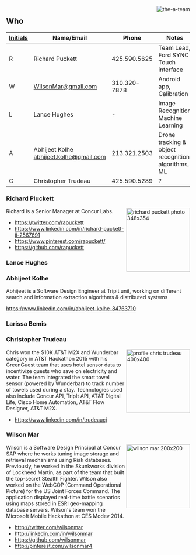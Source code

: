 <img align="right" alt="the-a-team" src="https://cloud.githubusercontent.com/assets/300046/12873773/6dfb4f6c-cd7b-11e5-9da6-1f5bf42b0987.jpg">

## Who

| <a href="https://github.com/wilsonmar/drones/blob/master/event-checklist.md">Initials</a> | Name/Email | Phone | Notes |
| -------- | ---------- | ----- | ----- |
| R | Richard Puckett | 425.590.5625 | Team Lead, Ford SYNC Touch interface |
| W | <a href="email:WilsonMar@gmail.com">WilsonMar@gmail.com</a> | 310.320-7878 | Android app, Calibration |
| L | Lance Hughes | - | Image Recognition Machine Learning |
| A | Abhijeet Kolhe <a href="email:WilsonMar@gmail.com">abhijeet.kolhe@gmail.com</a> | 213.321.2503 | Drone tracking & object recognition algorithms, ML |
| C | Christopher Trudeau | 425.590.5289 | ? |

### Richard Pluckett
<img align="right" width="174" alt="richard puckett photo 348x354" src="https://cloud.githubusercontent.com/assets/300046/12874711/f3e73606-cd8d-11e5-8d7b-55a5f80c5f97.png">
Richard is a Senior Manager at Concur Labs.

   * https://twitter.com/rapuckett
   * https://www.linkedin.com/in/richard-puckett-ii-2567691
   * https://www.pinterest.com/rapuckett/
   * https://github.com/rapuckett

### Lance Hughes

### Abhijeet Kolhe
Abhijeet is a Software Design Engineer at Tripit unit, working on different search and information extraction algorithms & distributed systems

https://www.linkedin.com/in/abhijeet-kolhe-84763710

### Larissa Bemis

### Christopher Trudeau
<img align="right" alt="profile chris trudeau 400x400" width="174" src="https://cloud.githubusercontent.com/assets/300046/12895671/6edb231c-ce52-11e5-8b68-716fa407bbb0.jpg">
Chris won the $10K AT&T M2X and Wunderbar category in AT&T Hackathon 2015 with his GreenGuest team that uses hotel sensor data to incentivize guests who save on electricity and water. The team integrated the smart towel sensor (powered by Wunderbar) to track number of towels used during a stay. Technologies used also include Concur API, TripIt API, AT&T Digital Life, Cisco Home Automation, AT&T Flow Designer, AT&T M2X.

   * https://www.linkedin.com/in/trudeaucj

### Wilson Mar
<img align="right" alt="wilson mar 200x200" width="174"  src="https://cloud.githubusercontent.com/assets/300046/12874704/c5a2fbfe-cd8d-11e5-9b7b-1836d6c212d0.jpg">
Wilson is a Software Design Principal at Concur SAP where he works tuning image storage and retrieval mechanisms using Riak databases. 
Previously, he worked in the Skunkworks division of Lockheed Martin, 
as part of the team that built the top-secret Stealth Fighter.
Wilson also worked on the WebCOP (Command Operational Picture) for the US Joint Forces Command.
The application displayed real-time battle scenarios using maps stored in ESRI geo-mapping database servers. Wilson's team won the Microsoft Mobile Hackathon at CES Modev 2014.

   * http://twitter.com/wilsonmar
   * http://linkedin.com/in/wilsonmar
   * https://github.com/wilsonmar
   * http://pinterest.com/wilsonmar4
